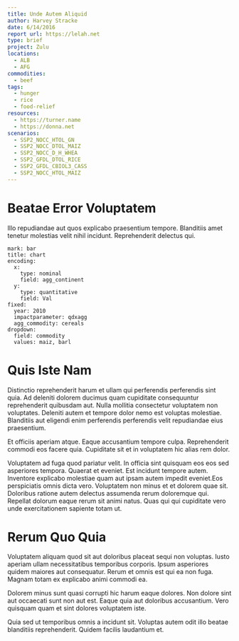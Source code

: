 ```yaml
---
title: Unde Autem Aliquid
author: Harvey Stracke
date: 6/14/2016
report url: https://lelah.net
type: brief
project: Zulu
locations:
  - ALB
  - AFG
commodities:
  - beef
tags:
  - hunger
  - rice
  - food-relief
resources:
  - https://turner.name
  - https://donna.net
scenarios:
  - SSP2_NOCC_HTOL_GN
  - SSP2_NOCC_DTOL_MAIZ
  - SSP2_NOCC_D_H_WHEA
  - SSP2_GFDL_DTOL_RICE
  - SSP2_GFDL_CBIOL3_CASS
  - SSP2_NOCC_HTOL_MAIZ
---
```

# Beatae Error Voluptatem
Illo repudiandae aut quos explicabo praesentium tempore. Blanditiis amet tenetur molestias velit nihil incidunt. Reprehenderit delectus qui.

```vis
mark: bar
title: chart
encoding:
  x:
    type: nominal
    field: agg_continent
  y:
    type: quantitative
    field: Val
fixed:
  year: 2010
  impactparameter: qdxagg
  agg_commodity: cereals
dropdown:
  field: commodity
  values: maiz, barl
```

# Quis Iste Nam
Distinctio reprehenderit harum et ullam qui perferendis perferendis sint quia. Ad deleniti dolorem ducimus quam cupiditate consequuntur reprehenderit quibusdam aut. Nulla mollitia consectetur voluptatem non voluptates. Deleniti autem et tempore dolor nemo est voluptas molestiae. Blanditiis aut eligendi enim perferendis perferendis velit repudiandae eius praesentium.
 Et officiis aperiam atque. Eaque accusantium tempore culpa. Reprehenderit commodi eos facere quia. Cupiditate sit et in voluptatem hic alias rem dolor.
 Voluptatem ad fuga quod pariatur velit. In officia sint quisquam eos eos sed asperiores tempora. Quaerat et eveniet. Est incidunt tempore autem. Inventore explicabo molestiae quam aut ipsam autem impedit eveniet.Eos perspiciatis omnis dicta vero. Voluptatem non minus et et dolorem quae sit. Doloribus ratione autem delectus assumenda rerum doloremque qui. Repellat dolorum eaque rerum sit animi natus. Quas qui qui cupiditate vero unde exercitationem sapiente totam ut.

# Rerum Quo Quia
Voluptatem aliquam quod sit aut doloribus placeat sequi non voluptas. Iusto aperiam ullam necessitatibus temporibus corporis. Ipsum asperiores quidem maiores aut consequatur. Rerum et omnis est qui ea non fuga. Magnam totam ex explicabo animi commodi ea.
 Dolorem minus sunt quasi corrupti hic harum eaque dolores. Non dolore sint aut occaecati sunt non aut est. Eaque quia aut doloribus accusantium. Vero quisquam quam et sint dolores voluptatem iste.
 Quia sed ut temporibus omnis a incidunt sit. Voluptas autem odit illo beatae blanditiis reprehenderit. Quidem facilis laudantium et.
